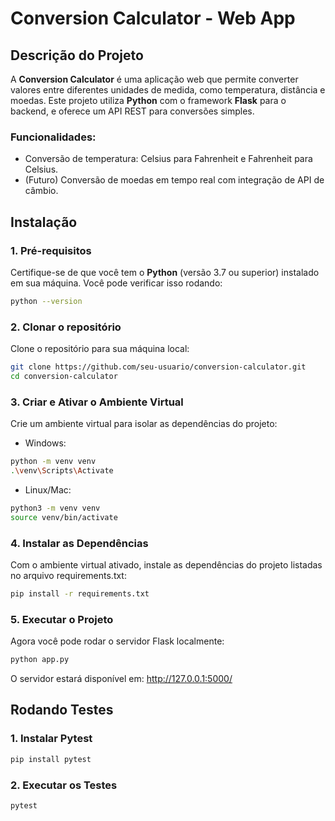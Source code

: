 # **Conversion Calculator - Web App**

## **Descrição do Projeto**
A **Conversion Calculator** é uma aplicação web que permite converter valores entre diferentes unidades de medida, como temperatura, distância e moedas. Este projeto utiliza **Python** com o framework **Flask** para o backend, e oferece um API REST para conversões simples.

### **Funcionalidades:**
- Conversão de temperatura: Celsius para Fahrenheit e Fahrenheit para Celsius.
- (Futuro) Conversão de moedas em tempo real com integração de API de câmbio.

## **Instalação**

### **1. Pré-requisitos**
Certifique-se de que você tem o **Python** (versão 3.7 ou superior) instalado em sua máquina. Você pode verificar isso rodando:

```bash
python --version
```

### **2. Clonar o repositório**
Clone o repositório para sua máquina local:
```bash
git clone https://github.com/seu-usuario/conversion-calculator.git
cd conversion-calculator
```

### **3. Criar e Ativar o Ambiente Virtual**
Crie um ambiente virtual para isolar as dependências do projeto:

- Windows:
```bash
python -m venv venv
.\venv\Scripts\Activate
```

- Linux/Mac:
```bash
python3 -m venv venv
source venv/bin/activate
```

### **4. Instalar as Dependências**
Com o ambiente virtual ativado, instale as dependências do projeto listadas no arquivo requirements.txt:

```bash
pip install -r requirements.txt
```

### **5. Executar o Projeto**
Agora você pode rodar o servidor Flask localmente:

```bash
python app.py
```
O servidor estará disponível em: http://127.0.0.1:5000/

## **Rodando Testes**
### **1. Instalar Pytest**
```bash
pip install pytest
```

### **2. Executar os Testes**
```bash
pytest
```

